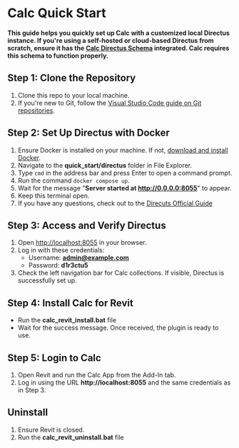 # Calc Quick Start

**This guide helps you quickly set up Calc with a customized local Directus instance. If you're using a self-hosted or cloud-based Directus from scratch, ensure it has the [Calc Directus Schema](./calc_directus_schema.json) integrated. Calc requires this schema to function properly.**

## Step 1: Clone the Repository

1. Clone this repo to your local machine.
2. If you're new to Git, follow the [Visual Studio Code guide on Git repositories](https://code.visualstudio.com/docs/sourcecontrol/intro-to-git#_open-a-git-repository).

## Step 2: Set Up Directus with Docker

1. Ensure Docker is installed on your machine. If not, [download and install Docker](https://docs.docker.com/get-started/get-docker/).
2. Navigate to the **quick_start/directus** folder in File Explorer.
3. Type `cmd` in the address bar and press Enter to open a command prompt.
4. Run the command `docker compose up`.
5. Wait for the message "**Server started at http://0.0.0.0:8055**" to appear.
6. Keep this terminal open.
7. If you have any questions, check out to the [Direcuts Official Guide](https://docs.directus.io/self-hosted/quickstart.html) 

## Step 3: Access and Verify Directus

1. Open [http://localhost:8055](http://localhost:8055) in your browser.
2. Log in with these credentials:
   - Username: **admin@example.com**
   - Password: **d1r3ctu5**
3. Check the left navigation bar for Calc collections. If visible, Directus is successfully set up.

## Step 4: Install Calc for Revit

- Run the **calc_revit_install.bat** file
- Wait for the success message. Once received, the plugin is ready to use.

## Step 5: Login to Calc

1. Open Revit and run the Calc App from the Add-In tab.
2. Log in using the URL **http://localhost:8055** and the same credentials as in Step 3.

## Uninstall

1. Ensure Revit is closed.
2. Run the **calc_revit_uninstall.bat** file

